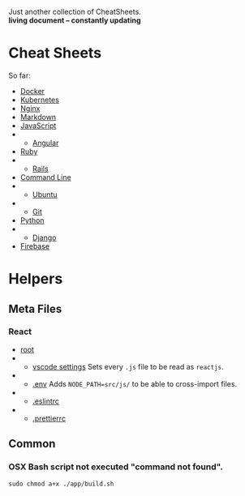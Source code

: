 Just another collection of CheatSheets.  
**living document – constantly updating**

# Cheat Sheets

So far:

- [Docker](/docker-cheatsheet.md)
- [Kubernetes](/kubernetes-cheatsheet.md)
- [Nginx](/nginx-cheatsheet.md)
- [Markdown](/Markdown-Cheatsheet.md)
- [JavaScript](/JavaScript-Cheatsheet.md)
- - [Angular](/Angular-Cheatsheet.md)
- [Ruby](/Ruby-Cheatsheet.md)
- - [Rails](/Ruby-on-Rails-Cheatsheet.md)
- [Command Line](/Command-Line-Cheatsheet.md)
- - [Ubuntu](/ubuntu-cheatsheet.md)
- - [Git](/Git-Cheatsheet.md)
- [Python](/python-cheatsheet.md)
- - [Django](/django-cheatsheet.md)
- [Firebase](/firebase-cheatsheet.md)

# Helpers

## Meta Files

### React

- [root](/meta-files/react/)
- - [vscode settings](/meta-files/react/.vscode)
    Sets every `.js` file to be read as `reactjs`.
- - [.env](/meta-files/react/.env)
    Adds `NODE_PATH=src/js/` to be able to cross-import files.
- - [.eslintrc](/meta-files/react/.eslintrc.json)
- - [.prettierrc](/meta-files/react/.prettierrc)

## Common

### OSX Bash script not executed "command not found".

```
sudo chmod a+x ./app/build.sh
```
